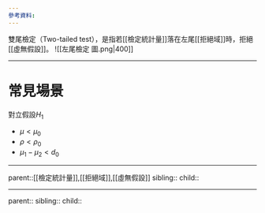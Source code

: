 ```yaml
---
參考資料:
---
```

雙尾檢定（Two-tailed test），是指若[[檢定統計量]]落在左尾[[拒絕域]]時，拒絕[[虛無假設]]。
![[左尾檢定 圖.png|400]]

- - -
# 常見場景
對立假設$H_1$
- $\mu<\mu_0$
- $\rho<\rho_0$
- $\mu_1-\mu_2<d_0$
- - -
parent::[[檢定統計量]],[[拒絕域]],[[虛無假設]]
sibling::
child::
- - -
parent::
sibling::
child::